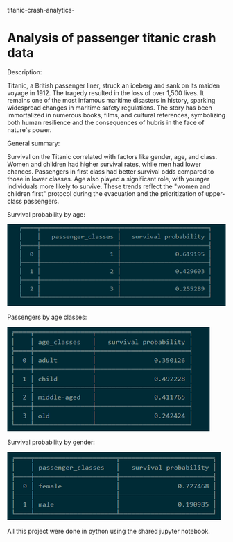 titanic-crash-analytics-

# Analysis of  passenger titanic crash data

Description:

Titanic, a British passenger liner, struck an iceberg and sank on its maiden voyage in 1912. The tragedy resulted in the loss of over 1,500 lives. It remains one of the most infamous maritime disasters in history, sparking widespread changes in maritime safety regulations. The story has been immortalized in numerous books, films, and cultural references, symbolizing both human resilience and the consequences of hubris in the face of nature's power.

General summary:

Survival on the Titanic correlated with factors like gender, age, and class. Women and children had higher survival rates, while men had lower chances. Passengers in first class had better survival odds compared to those in lower classes. Age also played a significant role, with younger individuals more likely to survive. These trends reflect the "women and children first" protocol during the evacuation and the prioritization of upper-class passengers.

Survival probability by age:

![image.png](a52c14c1-11cb-4dd9-af41-ac12d4ecfe84.png)

Passengers by age classes:

![image.png](9b5351ac-c13f-4581-a4ce-e35b944110b2.png)

Survival probability by gender:

![image.png](4148d0a7-e7b3-4060-add1-7c91cc71dd27.png)

All this project were done in python using the shared jupyter notebook. 




